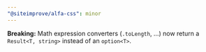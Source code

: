 ```yaml
---
"@siteimprove/alfa-css": minor
---
```


**Breaking:** Math expression converters (`.toLength`, …) now return a `Result<T, string>` instead of an `option<T>`.
